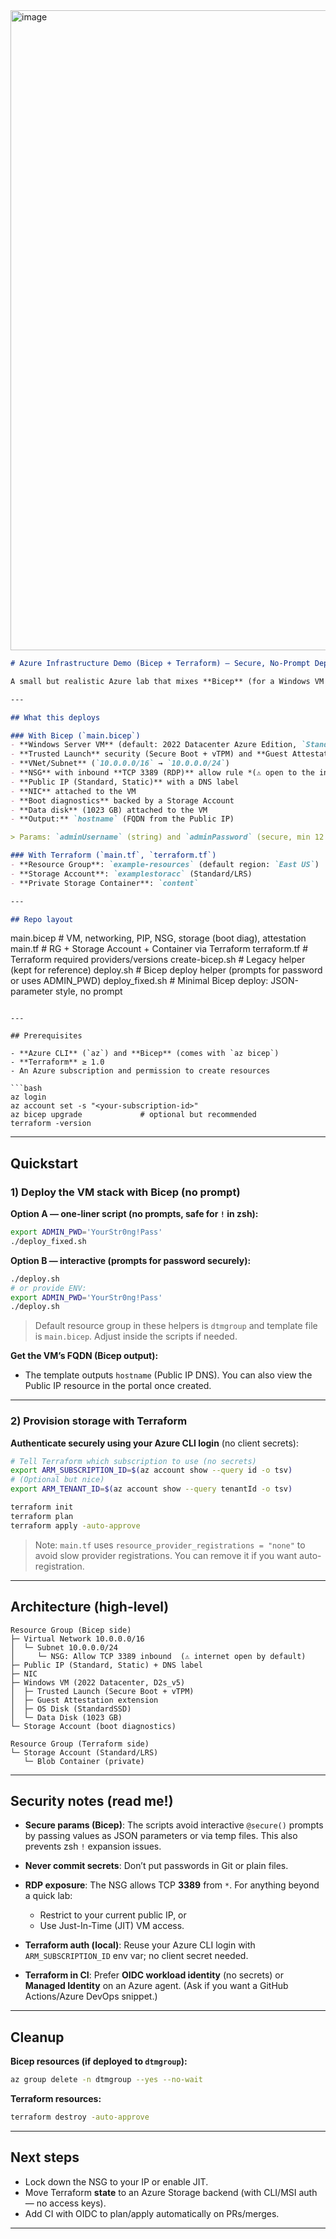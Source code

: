 
<img width="1024" height="1024" alt="image" src="https://github.com/user-attachments/assets/d9a77d94-9ab6-4299-bbf2-1f93d4464037" />

```markdown
# Azure Infrastructure Demo (Bicep + Terraform) — Secure, No-Prompt Deploy

A small but realistic Azure lab that mixes **Bicep** (for a Windows VM stack) and **Terraform** (for foundational storage). It also includes hardened shell scripts that pass **secure parameters** without interactive prompts or leaking secrets in shell history.

---

## What this deploys

### With Bicep (`main.bicep`)
- **Windows Server VM** (default: 2022 Datacenter Azure Edition, `Standard_D2s_v5`)
- **Trusted Launch** security (Secure Boot + vTPM) and **Guest Attestation** extension
- **VNet/Subnet** (`10.0.0.0/16` → `10.0.0.0/24`)
- **NSG** with inbound **TCP 3389 (RDP)** allow rule *(⚠️ open to the internet by default)*
- **Public IP (Standard, Static)** with a DNS label
- **NIC** attached to the VM
- **Boot diagnostics** backed by a Storage Account
- **Data disk** (1023 GB) attached to the VM
- **Output:** `hostname` (FQDN from the Public IP)

> Params: `adminUsername` (string) and `adminPassword` (secure, min 12 chars)

### With Terraform (`main.tf`, `terraform.tf`)
- **Resource Group**: `example-resources` (default region: `East US`)
- **Storage Account**: `examplestoracc` (Standard/LRS)
- **Private Storage Container**: `content`

---

## Repo layout

```

main.bicep            # VM, networking, PIP, NSG, storage (boot diag), attestation
main.tf               # RG + Storage Account + Container via Terraform
terraform.tf          # Terraform required providers/versions
create-bicep.sh       # Legacy helper (kept for reference)
deploy.sh             # Bicep deploy helper (prompts for password or uses ADMIN\_PWD)
deploy\_fixed.sh       # Minimal Bicep deploy: JSON-parameter style, no prompt

````

---

## Prerequisites

- **Azure CLI** (`az`) and **Bicep** (comes with `az bicep`)
- **Terraform** ≥ 1.0
- An Azure subscription and permission to create resources

```bash
az login
az account set -s "<your-subscription-id>"
az bicep upgrade             # optional but recommended
terraform -version
````

---

## Quickstart

### 1) Deploy the VM stack with **Bicep** (no prompt)

**Option A — one-liner script (no prompts, safe for `!` in zsh):**

```bash
export ADMIN_PWD='YourStr0ng!Pass'
./deploy_fixed.sh
```

**Option B — interactive (prompts for password securely):**

```bash
./deploy.sh
# or provide ENV:
export ADMIN_PWD='YourStr0ng!Pass'
./deploy.sh
```

> Default resource group in these helpers is `dtmgroup` and template file is `main.bicep`. Adjust inside the scripts if needed.

**Get the VM’s FQDN (Bicep output):**

* The template outputs `hostname` (Public IP DNS). You can also view the Public IP resource in the portal once created.

---

### 2) Provision storage with **Terraform**

**Authenticate securely using your Azure CLI login** (no client secrets):

```bash
# Tell Terraform which subscription to use (no secrets)
export ARM_SUBSCRIPTION_ID=$(az account show --query id -o tsv)
# (Optional but nice)
export ARM_TENANT_ID=$(az account show --query tenantId -o tsv)

terraform init
terraform plan
terraform apply -auto-approve
```

> Note: `main.tf` uses `resource_provider_registrations = "none"` to avoid slow provider registrations. You can remove it if you want auto-registration.

---

## Architecture (high-level)

```
Resource Group (Bicep side)
├─ Virtual Network 10.0.0.0/16
│  └─ Subnet 10.0.0.0/24
│     └─ NSG: Allow TCP 3389 inbound  (⚠️ internet open by default)
├─ Public IP (Standard, Static) + DNS label
├─ NIC
├─ Windows VM (2022 Datacenter, D2s_v5)
│  ├─ Trusted Launch (Secure Boot + vTPM)
│  ├─ Guest Attestation extension
│  ├─ OS Disk (StandardSSD)
│  └─ Data Disk (1023 GB)
└─ Storage Account (boot diagnostics)

Resource Group (Terraform side)
└─ Storage Account (Standard/LRS)
   └─ Blob Container (private)
```

---

## Security notes (read me!)

* **Secure params (Bicep)**: The scripts avoid interactive `@secure()` prompts by passing values as JSON parameters or via temp files. This also prevents zsh `!` expansion issues.
* **Never commit secrets**: Don’t put passwords in Git or plain files.
* **RDP exposure**: The NSG allows TCP **3389** from `*`. For anything beyond a quick lab:

  * Restrict to your current public IP, or
  * Use Just-In-Time (JIT) VM access.
* **Terraform auth (local)**: Reuse your Azure CLI login with `ARM_SUBSCRIPTION_ID` env var; no client secret needed.
* **Terraform in CI**: Prefer **OIDC workload identity** (no secrets) or **Managed Identity** on an Azure agent. (Ask if you want a GitHub Actions/Azure DevOps snippet.)

---

## Cleanup

**Bicep resources (if deployed to `dtmgroup`):**

```bash
az group delete -n dtmgroup --yes --no-wait
```

**Terraform resources:**

```bash
terraform destroy -auto-approve
```

---

## Next steps

* Lock down the NSG to your IP or enable JIT.
* Move Terraform **state** to an Azure Storage backend (with CLI/MSI auth — no access keys).
* Add CI with OIDC to plan/apply automatically on PRs/merges.

---

```
```
